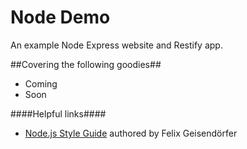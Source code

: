 Node Demo
====

An example Node Express website and Restify app.

##Covering the following goodies##

*   Coming
*   Soon

####Helpful links####
*   [Node.js Style Guide](https://github.com/felixge/node-style-guide "Node.js Style Guide") authored by Felix Geisendörfer

